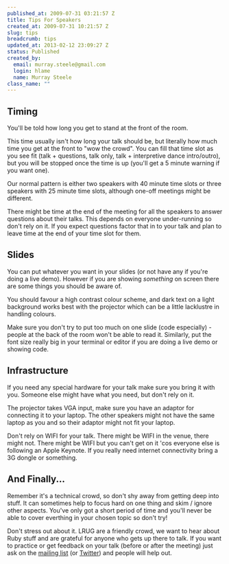 ```yaml
--- 
published_at: 2009-07-31 03:21:57 Z
title: Tips For Speakers
created_at: 2009-07-31 10:21:57 Z
slug: tips
breadcrumb: tips
updated_at: 2013-02-12 23:09:27 Z
status: Published
created_by: 
  email: murray.steele@gmail.com
  login: hlame
  name: Murray Steele
class_name: ""
---
```


Timing
------
You'll be told how long you get to stand at the front of the room.

This time usually isn't how long your talk should be, but literally how much time you get at the front to "wow the crowd".  You can fill that time slot as you see fit (talk + questions, talk only, talk + interpretive dance intro/outro), but you will be stopped once the time is up (you'll get a 5 minute warning if you want one).

Our normal pattern is either two speakers with 40 minute time slots or three speakers with 25 minute time slots, although one-off meetings might be different.

There might be time at the end of the meeting for all the speakers to answer questions about their talks. This depends on everyone under-running so don't rely on it.  If you expect questions factor that in to your talk and plan to leave time at the end of your time slot for them. 

Slides
------
You can put whatever you want in your slides (or not have any if you're doing a live demo).  However if you are showing *something* on screen there are some things you should be aware of.

You should favour a high contrast colour scheme, and dark text on a light background works best with the projector which can be a little lacklustre in handling colours.

Make sure you don't try to put too much on one slide (code especially) - people at the back of the room won't be able to read it.  Similarly, put the font size really big in your terminal or editor if you are doing a live demo or showing code.

Infrastructure
--------------
If you need any special hardware for your talk make sure you bring it with you.  Someone else might have what you need, but don't rely on it.

The projector takes VGA input, make sure you have an adaptor for connecting it to your laptop.  The other speakers might not have the same laptop as you and so their adaptor might not fit your laptop.

Don't rely on WIFI for your talk.  There might be WIFI in the venue, there might not.  There might be WIFI but you can't get on it 'cos everyone else is following an Apple Keynote.  If you really need internet connectivity bring a 3G dongle or something.

And Finally...
--------------
Remember it's a technical crowd, so don't shy away from getting deep into stuff.  It can sometimes help to focus hard on one thing and skim / ignore other aspects.  You've only got a short period of time and you'll never be able to cover everthing in your chosen topic so don't try!

Don't stress out about it.  LRUG are a friendly crowd, we want to hear about Ruby stuff and are grateful for anyone who gets up there to talk.  If you want to practice or get feedback on your talk (before or after the meeting) just ask on the [mailing list](http://lists.lrug.org/listinfo.cgi/chat-lrug.org) (or [Twitter](http://twitter.com/home)) and people will help out.
